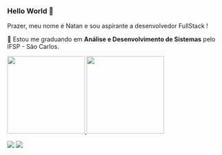 ### Hello World 👋
  <div align="left">
  <p>
    Prazer, meu nome é Natan e sou aspirante a desenvolvedor FullStack ! <br>
  </p>
  <p>
    🔭 Estou me graduando em <strong>Análise e Desenvolvimento de Sistemas</strong> pelo IFSP - São Carlos.
  </p>
  <div>
  
  <div>
  <a href="https://github.com/natansouza2010">
    <img height="180rem" src="https://github-readme-stats.vercel.app/api?username=natansouza2010&show_icons=true&theme=dracula"/>
    <img height="180rem" src="https://github-readme-stats.vercel.app/api/top-langs/?username=natansouza2010&layout=compact&theme=dracula"/>
  </div>
    
  <p align="left">
  <a href="https://www.instagram.com/natanbsouza/" alt="Instagram">
  <img src="https://img.shields.io/badge/-Instagram-DF0174?style=for-the-badge&logo=instagram&logoColor=white&link=https://www.instagram.com/iuricoding/"/></a>
  
  <a href="https://www.linkedin.com/in/natan-souza-2010/" alt="Linkedin">
  <img src="https://img.shields.io/badge/-Linkedin-0e76a8?style=for-the-badge&logo=Linkedin&logoColor=white&link=https://www.linkedin.com/in/iuricode" /></a>

  </p>  
    
  

 






<!--
**natansouza2010/natansouza2010** is a ✨ _special_ ✨ repository because its `README.md` (this file) appears on your GitHub profile.


  Olá meu nome é Natan, sou aspirante a desenvolvedor Front-End !

- 🔭 I’m currently working on ...
- 🌱 I’m currently learning ...
- 👯 I’m looking to collaborate on ...
- 🤔 I’m looking for help with ...
- 💬 Ask me about ...
- 📫 How to reach me: ...
- 😄 Pronouns: ...
- ⚡ Fun fact: ...
-->
